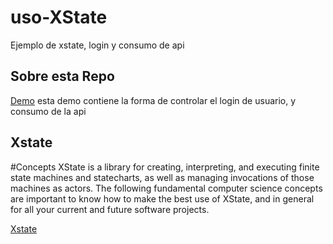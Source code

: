 # uso-XState
Ejemplo de xstate, login y consumo de api

## Sobre esta Repo
[Demo](https://codesandbox.io/s/uso-de-xstate-forked-q05hj?file=/src/components/Story/index.js) esta demo contiene la forma de controlar el login de usuario, y consumo de la api

## Xstate

#Concepts
XState is a library for creating, interpreting, and executing finite state machines and statecharts, as well as managing invocations of those machines as actors. The following fundamental computer science concepts are important to know how to make the best use of XState, and in general for all your current and future software projects.

[Xstate](https://xstate.js.org/) 

